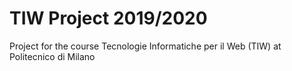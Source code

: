 # TIW Project 2019/2020

Project for the course Tecnologie Informatiche per il Web (TIW) at Politecnico di Milano
